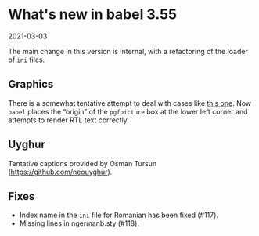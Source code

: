 # What's new in babel 3.55

2021-03-03

The main change in this version is internal, with a refactoring of the loader of `ini` files.

## Graphics

There is a somewhat tentative attempt to deal with cases like [this
one](https://github.com/latex3/babel/issues/95#issuecomment-783658342).
Now `babel` places the “origin” of the `pgfpicture` box at the lower left
corner and attempts to render RTL text correctly.

## Uyghur

Tentative captions provided by Osman Tursun (https://github.com/neouyghur).

## Fixes

* Index name in the `ini` file for Romanian has been fixed (#117).
* Missing lines in ngermanb.sty (#118).
